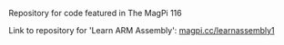 Repository for code featured in The MagPi 116

Link to repository for 'Learn ARM Assembly': [magpi.cc/learnassembly1](https://magpi.cc/learnassembly1)

